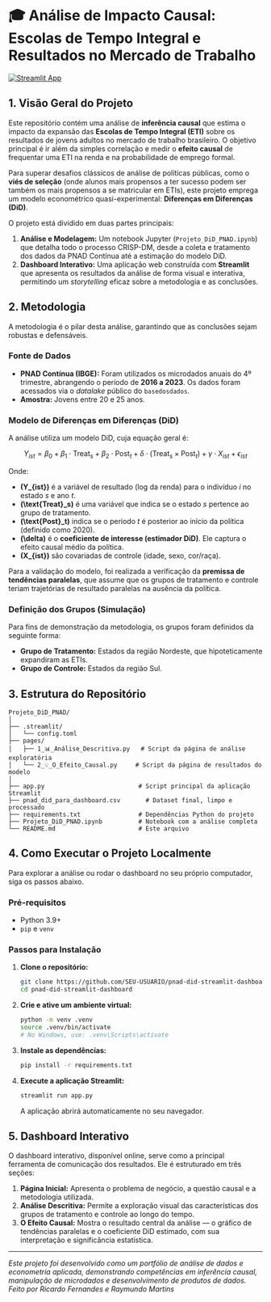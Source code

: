 # 🎓 Análise de Impacto Causal: Escolas de Tempo Integral e Resultados no Mercado de Trabalho

[![Streamlit App](https://static.streamlit.io/badges/streamlit_badge_black_white.svg)](https://pnad-did-streamlit-dashboard.streamlit.app/)

## 1. Visão Geral do Projeto

Este repositório contém uma análise de **inferência causal** que estima o impacto da expansão das **Escolas de Tempo Integral (ETI)** sobre os resultados de jovens adultos no mercado de trabalho brasileiro. O objetivo principal é ir além da simples correlação e medir o **efeito causal** de frequentar uma ETI na renda e na probabilidade de emprego formal.

Para superar desafios clássicos de análise de políticas públicas, como o **viés de seleção** (onde alunos mais propensos a ter sucesso podem ser também os mais propensos a se matricular em ETIs), este projeto emprega um modelo econométrico quasi-experimental: **Diferenças em Diferenças (DiD)**.

O projeto está dividido em duas partes principais:
1.  **Análise e Modelagem:** Um notebook Jupyter (`Projeto_DiD_PNAD.ipynb`) que detalha todo o processo CRISP-DM, desde a coleta e tratamento dos dados da PNAD Contínua até a estimação do modelo DiD.
2.  **Dashboard Interativo:** Uma aplicação web construída com **Streamlit** que apresenta os resultados da análise de forma visual e interativa, permitindo um *storytelling* eficaz sobre a metodologia e as conclusões.

## 2. Metodologia

A metodologia é o pilar desta análise, garantindo que as conclusões sejam robustas e defensáveis.

### Fonte de Dados
- **PNAD Contínua (IBGE):** Foram utilizados os microdados anuais do 4º trimestre, abrangendo o período de **2016 a 2023**. Os dados foram acessados via o *datalake* público do `basedosdados`.
- **Amostra:** Jovens entre 20 e 25 anos.

### Modelo de Diferenças em Diferenças (DiD)
A análise utiliza um modelo DiD, cuja equação geral é:

$$ Y_{ist} = \beta_0 + \beta_1 \cdot \text{Treat}_s + \beta_2 \cdot \text{Post}_t + \delta \cdot (\text{Treat}_s \times \text{Post}_t) + \gamma \cdot X_{ist} + \epsilon_{ist} $$

Onde:
- **\(Y_{ist}\)** é a variável de resultado (log da renda) para o indivíduo *i* no estado *s* e ano *t*.
- **\(\text{Treat}_s\)** é uma variável que indica se o estado *s* pertence ao grupo de tratamento.
- **\(\text{Post}_t\)** indica se o período *t* é posterior ao início da política (definido como 2020).
- **\(\delta\)** é o **coeficiente de interesse (estimador DiD)**. Ele captura o efeito causal médio da política.
- **\(X_{ist}\)** são covariadas de controle (idade, sexo, cor/raça).

Para a validação do modelo, foi realizada a verificação da **premissa de tendências paralelas**, que assume que os grupos de tratamento e controle teriam trajetórias de resultado paralelas na ausência da política.

### Definição dos Grupos (Simulação)
Para fins de demonstração da metodologia, os grupos foram definidos da seguinte forma:
- **Grupo de Tratamento:** Estados da região Nordeste, que hipoteticamente expandiram as ETIs.
- **Grupo de Controle:** Estados da região Sul.

## 3. Estrutura do Repositório

```
Projeto_DiD_PNAD/
│
├── .streamlit/
│   └── config.toml
├── pages/
│   ├── 1_📊_Análise_Descritiva.py   # Script da página de análise exploratória
│   └── 2_💡_O_Efeito_Causal.py     # Script da página de resultados do modelo
│
├── app.py                          # Script principal da aplicação Streamlit
├── pnad_did_para_dashboard.csv       # Dataset final, limpo e processado
├── requirements.txt                # Dependências Python do projeto
├── Projeto_DiD_PNAD.ipynb          # Notebook com a análise completa
└── README.md                       # Este arquivo
```

## 4. Como Executar o Projeto Localmente

Para explorar a análise ou rodar o dashboard no seu próprio computador, siga os passos abaixo.

### Pré-requisitos
- Python 3.9+
- `pip` e `venv`

### Passos para Instalação

1.  **Clone o repositório:**
    ```bash
    git clone https://github.com/SEU-USUARIO/pnad-did-streamlit-dashboard.git
    cd pnad-did-streamlit-dashboard
    ```

2.  **Crie e ative um ambiente virtual:**
    ```bash
    python -m venv .venv
    source .venv/bin/activate
    # No Windows, use: .venv\Scripts\activate
    ```

3.  **Instale as dependências:**
    ```bash
    pip install -r requirements.txt
    ```

4.  **Execute a aplicação Streamlit:**
    ```bash
    streamlit run app.py
    ```

    A aplicação abrirá automaticamente no seu navegador.

## 5. Dashboard Interativo

O dashboard interativo, disponível online, serve como a principal ferramenta de comunicação dos resultados. Ele é estruturado em três seções:

1.  **Página Inicial:** Apresenta o problema de negócio, a questão causal e a metodologia utilizada.
2.  **Análise Descritiva:** Permite a exploração visual das características dos grupos de tratamento e controle ao longo do tempo.
3.  **O Efeito Causal:** Mostra o resultado central da análise — o gráfico de tendências paralelas e o coeficiente DiD estimado, com sua interpretação e significância estatística.

---
*Este projeto foi desenvolvido como um portfólio de análise de dados e econometria aplicada, demonstrando competências em inferência causal, manipulação de microdados e desenvolvimento de produtos de dados. Feito por Ricardo Fernandes e Raymundo Martins* 